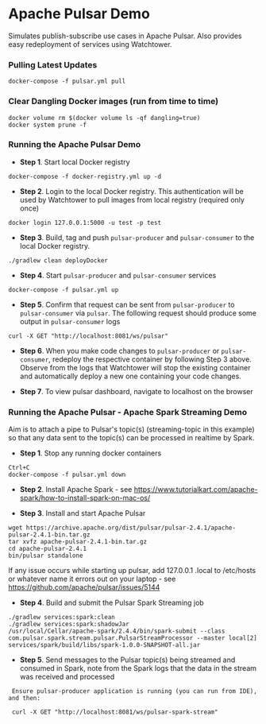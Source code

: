 # Apache Pulsar Demo
Simulates publish-subscribe use cases in Apache Pulsar. Also provides easy redeployment of services using Watchtower.

### Pulling Latest Updates
```
docker-compose -f pulsar.yml pull
```

### Clear Dangling Docker images (run from time to time)
```
docker volume rm $(docker volume ls -qf dangling=true)
docker system prune -f
```

### Running the Apache Pulsar Demo


- **Step 1**. Start local Docker registry 
```
docker-compose -f docker-registry.yml up -d
```

- **Step 2**. Login to the local Docker registry. This authentication will be used by Watchtower to pull images from local registry (required only once)

```
docker login 127.0.0.1:5000 -u test -p test
```

- **Step 3**. Build, tag and push `pulsar-producer` and `pulsar-consumer` to the local Docker registry.

```
./gradlew clean deployDocker
```

- **Step 4**. Start `pulsar-producer` and `pulsar-consumer` services

```
docker-compose -f pulsar.yml up
```

- **Step 5**. Confirm that request can be sent from `pulsar-producer` to `pulsar-consumer` via `pulsar`. The following request should produce some
output in `pulsar-consumer` logs

```
curl -X GET "http://localhost:8081/ws/pulsar"
```

- **Step 6**. When you make code changes to `pulsar-producer` or `pulsar-consumer`, redeploy the respective container by following Step 3 above. Observe from the logs that Watchtower will stop the existing container and automatically deploy a new one containing your code changes.

- **Step 7**. To view pulsar dashboard, navigate to localhost on the browser


### Running the Apache Pulsar - Apache Spark Streaming Demo

Aim is to attach a pipe to Pulsar's topic(s) (streaming-topic in this example) so that any data sent to the topic(s) can be processed in realtime by Spark.

- **Step 1**. Stop any running docker containers
```
Ctrl+C
docker-compose -f pulsar.yml down
```

- **Step 2**. Install Apache Spark - see https://www.tutorialkart.com/apache-spark/how-to-install-spark-on-mac-os/

- **Step 3**. Install and start Apache Pulsar

```
wget https://archive.apache.org/dist/pulsar/pulsar-2.4.1/apache-pulsar-2.4.1-bin.tar.gz
tar xvfz apache-pulsar-2.4.1-bin.tar.gz
cd apache-pulsar-2.4.1
bin/pulsar standalone
```

If any issue occurs while starting up pulsar, add 127.0.0.1 <laptop name>.local to /etc/hosts or whatever name it errors out on your laptop - see 
https://github.com/apache/pulsar/issues/5144

- **Step 4**. Build and submit the Pulsar Spark Streaming job

```
./gradlew services:spark:clean
./gradlew services:spark:shadowJar
/usr/local/Cellar/apache-spark/2.4.4/bin/spark-submit --class com.pulsar.spark.stream.pulsar.PulsarStreamProcessor --master local[2] services/spark/build/libs/spark-1.0.0-SNAPSHOT-all.jar
```

- **Step 5**. Send messages to the Pulsar topic(s) being streamed and consumed in Spark, note from the Spark logs that the data in the stream was received and processed

```
 Ensure pulsar-producer application is running (you can run from IDE), and then:
  
 curl -X GET "http://localhost:8081/ws/pulsar-spark-stream"
```



